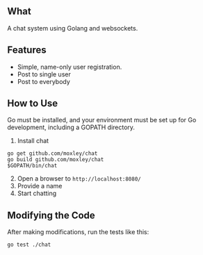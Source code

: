 ## What

A chat system using Golang and websockets.

## Features

* Simple, name-only user registration.
* Post to single user
* Post to everybody

## How to Use

Go must be installed, and your environment must be set up for Go development,
including a GOPATH directory.

1. Install chat
  ```
  go get github.com/moxley/chat
  go build github.com/moxley/chat
  $GOPATH/bin/chat
  ```
2. Open a browser to `http://localhost:8080/`
3. Provide a name
4. Start chatting

## Modifying the Code

After making modifications, run the tests like this:

```
go test ./chat
```
